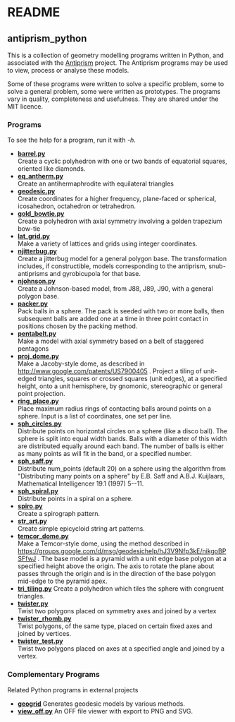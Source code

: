 # README

## antiprism_python

This is a collection of geometry modelling programs written in Python,
and associated with the [Antiprism](http://www.antiprism.com) project.
The Antiprism programs may be used to view, process or analyse these models.

Some of these programs were written to solve a specific problem,
some to solve a general problem, some were written as prototypes.
The programs vary in quality, completeness and usefulness. They are
shared under the MIT licence.

### Programs

To see the help for a program, run it with *-h*.

* **[barrel.py](./barrel.py)**  
    Create a cyclic polyhedron with one or two bands of equatorial
    squares, oriented like diamonds.
* **[eq_antherm.py](./eq_antherm.py)**  
    Create an antihermaphrodite with equilateral triangles
* **[geodesic.py](./geodesic.py)**  
    Create coordinates for a higher frequency, plane-faced or
    spherical, icosahedron, octahedron or tetrahedron.
* **[gold_bowtie.py](./gold_bowtie.py)**  
    Create a polyhedron with axial symmetry involving a golden
    trapezium bow-tie
* **[lat_grid.py](./lat_grid.py)**  
    Make a variety of lattices and grids using integer coordinates.
* **[njitterbug.py](./njitterbug.py)**  
    Create a jitterbug model for a general polygon base. The
    transformation includes, if constructible, models corresponding to
    the antiprism, snub-antiprisms and gyrobicupola for that base.  
* **[njohnson.py](./njohnson.py)**  
    Create a Johnson-based model, from J88, J89, J90, with a general
    polygon base.
* **[packer.py](./packer.py)**  
    Pack balls in a sphere. The pack is seeded with two or more balls,
    then subsequent balls are added one at a time in three point contact
    in positions chosen by the packing method.
* **[pentabelt.py](./pentabelt.py)**  
    Make a model with axial symmetry based on a belt of staggered pentagons
* **[proj_dome.py](./proj_dome.py)**  
    Make a Jacoby-style dome, as described in
    http://www.google.com/patents/US7900405 . Project a tiling of
    unit-edged triangles, squares or crossed squares (unit edges), at
    a specified height, onto a unit hemisphere, by gnomonic, stereographic
    or general point projection.
* **[ring_place.py](./ring_place.py)**  
    Place maximum radius rings of contacting balls around points on a
    sphere. Input is a list of coordinates, one set per line.
* **[sph_circles.py](./sph_circles.py)**  
    Distribute points on horizontal circles on a sphere (like a disco
    ball). The sphere is split into equal width bands. Balls with a
    diameter of this width are distributed equally around each band.
    The number of balls is either as many points as will fit in the band,
    or a specified number.
* **[sph_saff.py](./sph_saff.py)**  
    Distribute num_points (default 20) on a sphere using the algorithm
    from "Distributing many points on a sphere" by E.B. Saff and
    A.B.J. Kuijlaars, Mathematical Intelligencer 19.1 (1997) 5--11.
* **[sph_spiral.py](./sph_spiral.py)**  
    Distribute points in a spiral on a sphere.
* **[spiro.py](./spiro.py)**  
    Create a spirograph pattern.
* **[str_art.py](./str_art.py)**  
    Create simple epicycloid string art patterns.
* **[temcor_dome.py](./temcor_dome.py)**  
    Make a Temcor-style dome, using the method described in
    https://groups.google.com/d/msg/geodesichelp/hJ3V9Nfp3kE/nikgoBPSFfwJ .
    The base model is a pyramid with a unit edge base polygon at a
    specified height above the origin. The axis to rotate the plane
    about passes through the origin and is in the direction of the
    base polygon mid-edge to the pyramid apex.
* **[tri_tiling.py](./tri_tiling.py)**
    Create a polyhedron which tiles the sphere with congruent triangles.
* **[twister.py](./twister.py)**  
    Twist two polygons placed on symmetry axes and joined by a vertex
* **[twister_rhomb.py](./twister_rhomb.py)**  
    Twist polygons, of the same type, placed on certain fixed axes and
    joined by vertices.
* **[twister_test.py](./twister_test.py)**  
    Twist two polygons placed on axes at a specified angle and joined by
    a vertex.

### Complementary Programs

Related Python programs in external projects

* **[geogrid](https://github.com/brsr/geogrid)**
    Generates geodesic models by various methods.
* **[view_off.py](https://github.com/brsr/geogrid/blob/master/bin/view_off.py)**
    An OFF file viewer with export to PNG and SVG.
